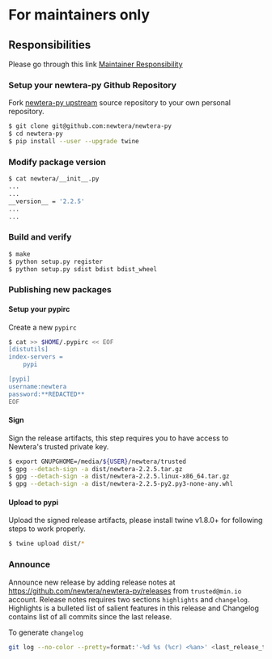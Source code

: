 # For maintainers only

## Responsibilities
Please go through this link [Maintainer Responsibility](https://gist.github.com/abperiasamy/f4d9b31d3186bbd26522)

### Setup your newtera-py Github Repository
Fork [newtera-py upstream](https://github.com/newtera/newtera-py/fork) source repository to your own personal repository.
```sh
$ git clone git@github.com:newtera/newtera-py
$ cd newtera-py
$ pip install --user --upgrade twine
```

### Modify package version
```sh
$ cat newtera/__init__.py
...
...
__version__ = '2.2.5'
...
...

```

### Build and verify
```sh
$ make
$ python setup.py register
$ python setup.py sdist bdist bdist_wheel
```

### Publishing new packages

#### Setup your pypirc
Create a new `pypirc`

```sh
$ cat >> $HOME/.pypirc << EOF
[distutils]
index-servers =
    pypi

[pypi]
username:newtera
password:**REDACTED**
EOF

```

#### Sign
Sign the release artifacts, this step requires you to have access to Newtera's trusted private key.
```sh
$ export GNUPGHOME=/media/${USER}/newtera/trusted
$ gpg --detach-sign -a dist/newtera-2.2.5.tar.gz
$ gpg --detach-sign -a dist/newtera-2.2.5.linux-x86_64.tar.gz
$ gpg --detach-sign -a dist/newtera-2.2.5-py2.py3-none-any.whl
```

#### Upload to pypi
Upload the signed release artifacts, please install twine v1.8.0+ for following steps to work properly.
```sh
$ twine upload dist/*
```

### Announce
Announce new release by adding release notes at https://github.com/newtera/newtera-py/releases from `trusted@min.io` account. Release notes requires two sections `highlights` and `changelog`. Highlights is a bulleted list of salient features in this release and Changelog contains list of all commits since the last release.

To generate `changelog`
```sh
git log --no-color --pretty=format:'-%d %s (%cr) <%an>' <last_release_tag>..<latest_release_tag>
```
